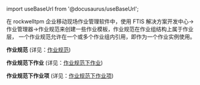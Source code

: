 
import useBaseUrl from '@docusaurus/useBaseUrl';

在 rockwelltpm 企业移动现场作业管理软件中，使用 FTIS 解决方案开发中心->作业管理器->作业规范来创建一些作业模板，作业规范在作业组结构上属于作业层， 一个作业规范允许在一个或多个作业组内引用，即作为一个作业实例使用。

**作业规范** (详见：[作业规范](系统配置手册/作业管理器/作业规范.md))

**作业规范下作业** (详见：[作业规范下作业](系统配置手册/作业管理器/作业规范下作业.md))

**作业规范下作业项** (详见：[作业规范下作业项](系统配置手册/作业管理器/作业规范下作业项.md))